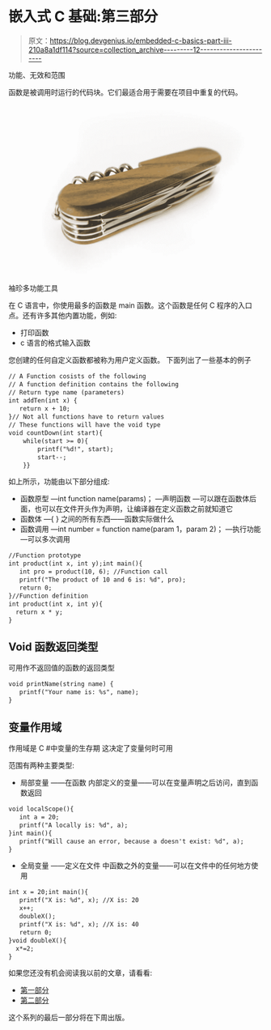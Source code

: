 # 嵌入式 C 基础:第三部分

> 原文：<https://blog.devgenius.io/embedded-c-basics-part-iii-210a8a1df114?source=collection_archive---------12----------------------->

功能、无效和范围

函数是被调用时运行的代码块。它们最适合用于需要在项目中重复的代码。

![](img/3af70995b2e55546de3c392a8125b567.png)

袖珍多功能工具

在 C 语言中，你使用最多的函数是 main 函数。这个函数是任何 C 程序的入口点。还有许多其他内置功能，例如:

*   打印函数
*   c 语言的格式输入函数

您创建的任何自定义函数都被称为用户定义函数。
下面列出了一些基本的例子

```
// A Function cosists of the following
// A function definition contains the following
// Return type name (parameters)
int addTen(int x) {
   return x + 10;
}// Not all functions have to return values
// These functions will have the void type
void countDown(int start){
    while(start >= 0){
        printf("%d!", start);
        start--;
    }}
```

如上所示，功能由以下部分组成:

*   函数原型
    —int function name(params)；
    —声明函数
    —可以跟在函数体后面，也可以在文件开头作为声明，让编译器在定义函数之前就知道它
*   函数体
    —{ }
    之间的所有东西——函数实际做什么
*   函数调用
    —int number = function name(param 1，param 2)；
    —执行功能
    —可以多次调用

```
//Function prototype
int product(int x, int y);int main(){
   int pro = product(10, 6); //Function call
   printf("The product of 10 and 6 is: %d", pro);
   return 0;
}//Function definition
int product(int x, int y){
  return x * y;
}
```

## Void 函数返回类型

可用作不返回值的函数的返回类型

```
void printName(string name) {
   printf("Your name is: %s", name);
}
```

## 变量作用域

作用域是 C #中变量的生存期
这决定了变量何时可用

范围有两种主要类型:

*   局部变量
    ——在函数
    内部定义的变量——可以在变量声明之后访问，直到函数返回

```
void localScope(){
   int a = 20;
   printf("A locally is: %d", a);
}int main(){
   printf("Will cause an error, because a doesn't exist: %d", a);
}
```

*   全局变量
    ——定义在文件
    中函数之外的变量——可以在文件中的任何地方使用

```
int x = 20;int main(){
   printf("X is: %d", x); //X is: 20
   x++;
   doubleX();
   printf("X is: %d", x); //X is: 40
   return 0;
}void doubleX(){
  x*=2;
}
```

如果您还没有机会阅读我以前的文章，请看看:

*   [第一部分](/embedded-c-basics-i-17230dfb70a5)
*   [第二部分](/embedded-c-basics-part-ii-d8fc687b65e9)

这个系列的最后一部分将在下周出版。